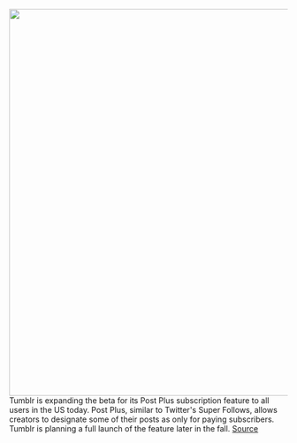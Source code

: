 <img src='https://cdn.vox-cdn.com/thumbor/yeQVQF_uNKnh4PvgI2MMMG0NUfg=/0x0:1920x1080/1200x800/filters:focal(807x387:1113x693)/cdn.vox-cdn.com/uploads/chorus_image/image/69887950/Gaming_01.0.png' width='700px' /><br/>
Tumblr is expanding the beta for its Post Plus subscription feature to all users in the US today. Post Plus, similar to Twitter's Super Follows, allows creators to designate some of their posts as only for paying subscribers. Tumblr is planning a full launch of the feature later in the fall.
<a href='https://www.theverge.com/2021/9/21/22684089/tumblr-post-plus-subscription-monetization-beta'> Source <a/>